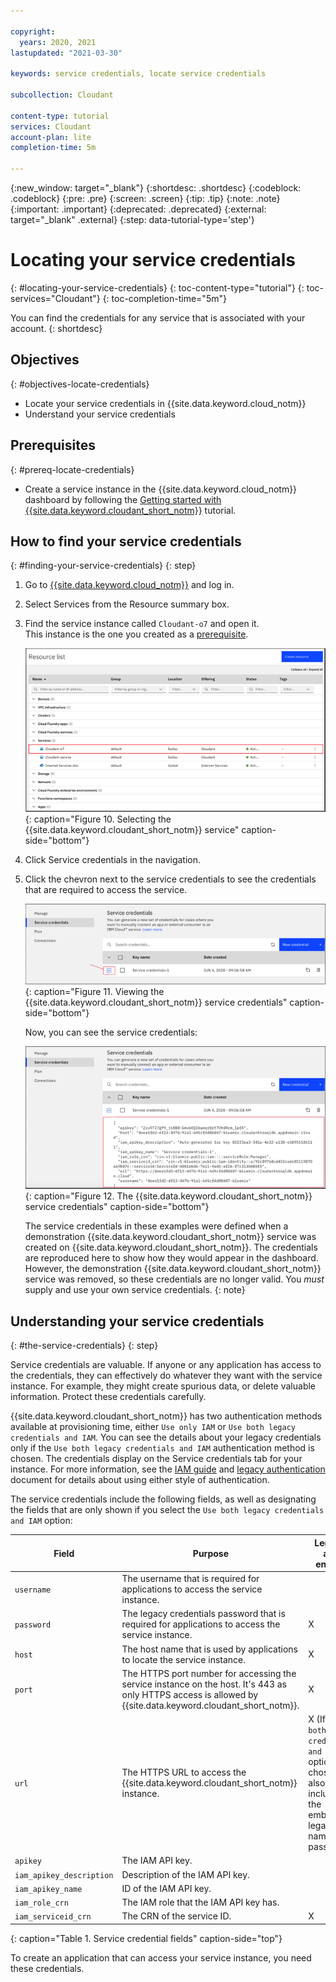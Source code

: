 ```yaml
---

copyright:
  years: 2020, 2021
lastupdated: "2021-03-30"

keywords: service credentials, locate service credentials

subcollection: Cloudant

content-type: tutorial
services: Cloudant
account-plan: lite
completion-time: 5m

---
```


{:new_window: target="_blank"}
{:shortdesc: .shortdesc}
{:codeblock: .codeblock}
{:pre: .pre}
{:screen: .screen}
{:tip: .tip}
{:note: .note}
{:important: .important}
{:deprecated: .deprecated}
{:external: target="_blank" .external}
{:step: data-tutorial-type='step'}

<!-- Acrolinx: 2020-12-23 -->

# Locating your service credentials
{: #locating-your-service-credentials}
{: toc-content-type="tutorial"}
{: toc-services="Cloudant"}
{: toc-completion-time="5m"}

You can find the credentials for any service that is associated with your account.
{: shortdesc}

## Objectives
{: #objectives-locate-credentials}

- Locate your service credentials in {{site.data.keyword.cloud_notm}}
- Understand your service credentials

## Prerequisites
{: #prereq-locate-credentials}

- Create a service instance in the {{site.data.keyword.cloud_notm}} dashboard by following the [Getting started with {{site.data.keyword.cloudant_short_notm}}](/docs/Cloudant?topic=Cloudant-getting-started-with-cloudant) tutorial.

## How to find your service credentials
{: #finding-your-service-credentials}
{: step}

1. Go to [{{site.data.keyword.cloud_notm}}](https://cloud.ibm.com/) and log in.

2. Select Services from the Resource summary box.

2. Find the service instance called `Cloudant-o7` and open it. </br>
   This instance is the one you created as a [prerequisite](#prereqs-locate-credentials).

    ![Selecting the {{site.data.keyword.cloudant_short_notm}} service](images/img0011.png){: caption="Figure 10. Selecting the {{site.data.keyword.cloudant_short_notm}} service" caption-side="bottom"}

4. Click Service credentials in the navigation.

3. Click the chevron next to the service credentials to see the credentials that are required to access the service.

    ![Viewing the service credentials.](images/img0052.png){: caption="Figure 11. Viewing the {{site.data.keyword.cloudant_short_notm}} service credentials" caption-side="bottom"}

    Now, you can see the service credentials:

    ![The {{site.data.keyword.cloudant_short_notm}} service credentials.](images/img0009.png){: caption="Figure 12. The {{site.data.keyword.cloudant_short_notm}} service credentials" caption-side="bottom"}

    The service credentials in these examples were defined when a demonstration {{site.data.keyword.cloudant_short_notm}} service was created on {{site.data.keyword.cloudant_short_notm}}. The credentials are reproduced here to show how they would appear in the dashboard. However, the demonstration {{site.data.keyword.cloudant_short_notm}} service was removed, so these credentials are no longer valid. You *must* supply and use your own service credentials.
    {: note}

## Understanding your service credentials
{: #the-service-credentials}
{: step}

Service credentials are valuable. If anyone or any application has access to the credentials, they can effectively do whatever they want with the service instance. For example, they might create spurious data, or delete valuable information. Protect these credentials carefully.

{{site.data.keyword.cloudant_short_notm}} has two authentication methods available at provisioning time, either `Use only IAM` or `Use both legacy credentials and IAM`. You can see the details about your legacy credentials only if the `Use both legacy credentials and IAM` authentication method is chosen. The credentials display on the Service credentials tab for your instance. For more information, see the [IAM guide](/docs/Cloudant?topic=Cloudant-managing-access-for-cloudant)
 and [legacy authentication](/docs/Cloudant?topic=Cloudant-authentication#authentication) document for details about using either style of authentication.

The service credentials include the following fields, as well as designating the fields that are only shown if you select the `Use both legacy credentials and IAM` option:

Field | Purpose | Legacy-auth enabled
------|---------|--------------------
`username` | The username that is required for applications to access the service instance. |
`password` | The legacy credentials password that is required for applications to access the service instance. | X
`host` | The host name that is used by applications to locate the service instance. | X
`port` | The HTTPS port number for accessing the service instance on the host. It's 443 as only HTTPS access is allowed by {{site.data.keyword.cloudant_short_notm}}. | X
`url`	| The HTTPS URL to access the {{site.data.keyword.cloudant_short_notm}} instance. | X (If the `Use both legacy credentials and IAM` option is chosen, it also includes the embedded legacy user name and password.)
`apikey` | The IAM API key. |
`iam_apikey_description` | Description of the IAM API key. |
`iam_apikey_name` | ID of the IAM API key. |
`iam_role_crn` | The IAM role that the IAM API key has. |
`iam_serviceid_crn`	| The CRN of the service ID. | X
{: caption="Table 1. Service credential fields" caption-side="top"}

To create an application that can access your service instance, you need these credentials.
